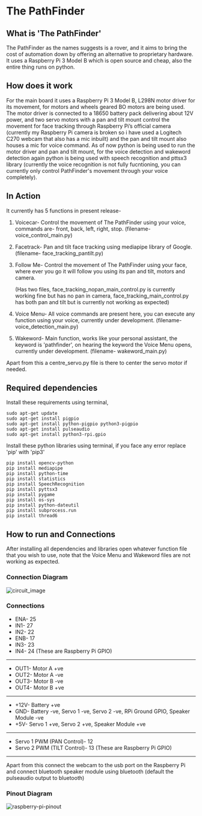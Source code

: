 # The PathFinder
## What is 'The PathFinder'
The PathFinder as the names suggests is a rover, and it aims to bring the cost of automation down by offering an alternative to proprietary hardware. It uses a Raspberry Pi 3 Model B which is open source and cheap, also the entire thing runs on python.
## How does it work
For the main board it uses a Raspberry Pi 3 Model B, L298N motor driver for its movement, for motors and wheels geared BO motors are being used. The motor driver is connected to a 18650 battery pack delivering about 12V power, and two servo motors with a pan and tilt mount control the movement for face tracking through Raspberry Pi’s official camera (currently my Raspberry Pi camera is broken so i have used a Logitech C270 webcam that also has a mic inbuilt) and the pan and tilt mount also houses a mic for voice command.
As of now python is being used to run the motor driver and pan and tilt mount, for the voice detection and wakeword detection again python is being used with speech recognition and pttsx3 library (currently the voice recognition is not fully fucntioning, you can currently only control PathFinder's movement through your voice completely).
## In Action
It currently has 5 functions in present release-
1. Voicecar- Control the movement of The PathFinder using your voice, commands are- front, back, left, right, stop. (filename- voice_control_main.py)
2. Facetrack- Pan and tilt face tracking using mediapipe library of Google. (filename- face_tracking_pantilt.py)
3. Follow Me- Control the movement of The PathFinder using your face, where ever you go it will follow you using its pan and tilt, motors and camera.
          
   (Has two files, face_tracking_nopan_main_control.py is currently working fine but has no pan in camera, face_tracking_main_control.py has both pan and tilt but is currently not working as expected)
4. Voice Menu- All voice commands are present here, you can execute any function using your voice, currently under development. (filename- voice_detection_main.py)
5. Wakeword- Main function, works like your personal assistant, the keyword is 'pathfinder', on hearing the keyword the Voice Menu opens, currently under development. (filename- wakeword_main.py)

Apart from this a centre_servo.py file is there to center the servo motor if needed.
## Required dependencies
Install these requirements using terminal,
```
sudo apt-get update
sudo apt-get install pigpio
sudo apt-get install python-pigpio python3-pigpio
sudo apt-get install pulseaudio
sudo apt-get install python3-rpi.gpio
```
Install these python libraries using terminal, if you face any error replace 'pip' with 'pip3'
```
pip install opencv-python
pip install mediapipe
pip install python-time
pip install statistics
pip install SpeechRecognition
pip install pyttsx3
pip install pygame
pip install os-sys
pip install python-dateutil
pip install subprocess.run
pip install thread6
```
## How to run and Connections
After installing all dependencies and libraries open whatever function file that you wish to use, note that the Voice Menu and Wakeword files are not working as expected.
### Connection Diagram
![circuit_image](https://github.com/user-attachments/assets/e41170c2-53f1-4e83-a02c-1d89ed03bcaa)
### Connections
* ENA- 25
* IN1- 27
* IN2- 22
* ENB- 17
* IN3- 23
* IN4- 24
(These are Raspberry Pi GPIO)
---
* OUT1- Motor A +ve
* OUT2- Motor A -ve
* OUT3- Motor B -ve
* OUT4- Motor B +ve
---
* +12V- Battery +ve
* GND- Battery -ve, Servo 1 -ve, Servo 2 -ve, RPi Ground GPIO, Speaker Module -ve
* +5V- Servo 1 +ve, Servo 2 +ve, Speaker Module +ve
---
* Servo 1 PWM (PAN Control)- 12
* Servo 2 PWM (TILT Control)- 13
(These are Raspberry Pi GPIO)
---
Apart from this connect the webcam to the usb port on the Raspberry Pi and connect bluetooth speaker module using bluetooth (default the pulseaudio output to bluetooth)

### Pinout Diagram
![raspberry-pi-pinout](https://github.com/user-attachments/assets/6ca5c245-9c44-480d-bee9-041be4a1e4f4)


